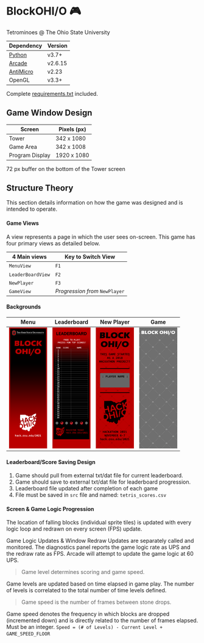 # BlockOHI/O :video_game:
Tetrominoes @ The Ohio State University


| Dependency | Version |
| ---------- | ------- |
| [Python](https://www.python.org/)               | v3.7+   |
| [Arcade](https://api.arcade.academy/en/2.6.15/) | v2.6.15 |
| [AntiMicro](https://github.com/AntiMicro/antimicro/releases) | v2.23 |
| OpenGL     | v3.3+   |

Complete [requirements.txt](./requirements.txt) included.


## Game Window Design

|Screen           | Pixels (px)|
|-----------------|------------|
|Tower            |342 x 1080  |  
|Game Area        |342 x 1008  |
|Program Display  |1920 x 1080 |

72 px buffer on the bottom of the Tower screen  



## Structure Theory  
This section details information on how the game was designed and is intended to operate.

#### Game Views
A view represents a page in which the user sees on-screen. This game has four primary views as detailed below.

| 4 Main views    | Key to Switch View |  
|-----------------|--------------------|
|`MenuView`       |`F1`|
|`LeaderBoardView`|`F2`|
|`NewPlayer`      |`F3`|
|`GameView`       | *Progression from* `NewPlayer`|

#### Backgrounds

| Menu | Leaderboard | New Player | Game |
| -- | -- | -- | -- |
| <img src="./src/assets/bg_mainmenu.png" style="width:100px;"/> | <img src="./src/assets/bg_leaderboard.png" style="width:100px;"/> | <img src="./src/assets/bg_askname.png" style="width:100px;"/> | <img src="./src/assets/bg_greyleaf.png" style="width:100px;"/> |

#### Leaderboard/Score Saving Design    
1. Game should pull from external txt/dat file for current leaderboard.  
2. Game should save to external txt/dat file for leaderboard progression.  
3. Leaderboard file updated after completion of each game  
4. File must be saved in `src` file and named: `tetris_scores.csv`


#### Screen & Game Logic Progression
The location of falling blocks (individual sprite tiles) is updated with every logic loop and redrawn on every screen (FPS) update.

Game Logic Updates & Window Redraw Updates are separately called and monitored. The diagnostics panel reports the game logic rate as UPS and the redraw rate as FPS. Arcade will attempt to update the game logic at 60 UPS. 

> Game level determines scoring and game speed.

Game levels are updated based on time elapsed in game play. The number of levels is correlated to the total number of time levels defined.

> Game speed is the number of frames between stone drops.

Game speed denotes the frequency in which blocks are dropped (incremented down) and is directly related to the number of frames elapsed. Must be an integer.
`Speed = (# of Levels) - Current Level + GAME_SPEED_FLOOR`
